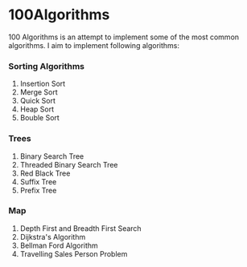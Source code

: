 # 100Algorithms

100 Algorithms is an attempt to implement some of the most common algorithms. I aim to implement following algorithms:

### Sorting Algorithms
<ol>
  <li>Insertion Sort</li>
  <li>Merge Sort</li>
  <li>Quick Sort</li>
  <li>Heap Sort</li>
  <li>Bouble Sort</li>
</ol>

### Trees
<ol>
  <li> Binary Search Tree</li>
  <li> Threaded Binary Search Tree </li>
  <li> Red Black Tree</li>
  <li> Suffix Tree</li>
  <li> Prefix Tree</li>
</ol>

### Map
<ol>
  <li> Depth First and Breadth First Search </li>
  <li> Dijkstra's Algorithm</li>
  <li> Bellman Ford Algorithm</li>
  <li> Travelling Sales Person Problem</li>

